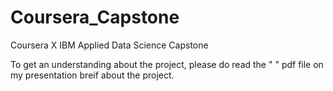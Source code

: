 # Coursera_Capstone
Coursera X IBM Applied Data Science Capstone 

To get an understanding about the project, please do read the " " pdf file on my presentation breif about the project.
